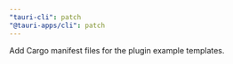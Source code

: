 ```yaml
---
"tauri-cli": patch
"@tauri-apps/cli": patch
---
```


Add Cargo manifest files for the plugin example templates.
